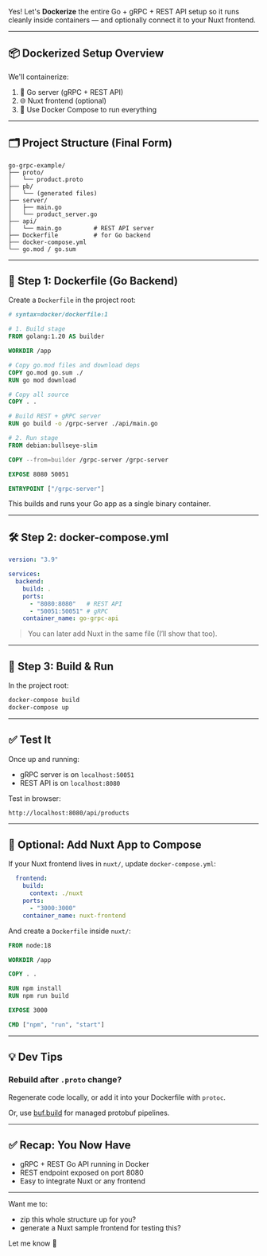 Yes! Let's **Dockerize** the entire Go + gRPC + REST API setup so it runs cleanly inside containers — and optionally connect it to your Nuxt frontend.

---

## 📦 Dockerized Setup Overview

We'll containerize:

1. 🐹 Go server (gRPC + REST API)
2. 🌐 Nuxt frontend (optional)
3. 🧾 Use Docker Compose to run everything

---

## 🗂️ Project Structure (Final Form)

```
go-grpc-example/
├── proto/
│   └── product.proto
├── pb/
│   └── (generated files)
├── server/
│   ├── main.go
│   └── product_server.go
├── api/
│   └── main.go         # REST API server
├── Dockerfile          # for Go backend
├── docker-compose.yml
└── go.mod / go.sum
```

---

## 🐳 Step 1: Dockerfile (Go Backend)

Create a `Dockerfile` in the project root:

```Dockerfile
# syntax=docker/dockerfile:1

# 1. Build stage
FROM golang:1.20 AS builder

WORKDIR /app

# Copy go.mod files and download deps
COPY go.mod go.sum ./
RUN go mod download

# Copy all source
COPY . .

# Build REST + gRPC server
RUN go build -o /grpc-server ./api/main.go

# 2. Run stage
FROM debian:bullseye-slim

COPY --from=builder /grpc-server /grpc-server

EXPOSE 8080 50051

ENTRYPOINT ["/grpc-server"]
```

This builds and runs your Go app as a single binary container.

---

## 🛠️ Step 2: docker-compose.yml

```yaml
version: "3.9"

services:
  backend:
    build: .
    ports:
      - "8080:8080"   # REST API
      - "50051:50051" # gRPC
    container_name: go-grpc-api
```

> You can later add Nuxt in the same file (I’ll show that too).

---

## 🐾 Step 3: Build & Run

In the project root:

```bash
docker-compose build
docker-compose up
```

---

## ✅ Test It

Once up and running:

- gRPC server is on `localhost:50051`
- REST API is on `localhost:8080`

Test in browser:

```
http://localhost:8080/api/products
```

---

## 🔌 Optional: Add Nuxt App to Compose

If your Nuxt frontend lives in `nuxt/`, update `docker-compose.yml`:

```yaml
  frontend:
    build:
      context: ./nuxt
    ports:
      - "3000:3000"
    container_name: nuxt-frontend
```

And create a `Dockerfile` inside `nuxt/`:

```Dockerfile
FROM node:18

WORKDIR /app

COPY . .

RUN npm install
RUN npm run build

EXPOSE 3000

CMD ["npm", "run", "start"]
```

---

## 💡 Dev Tips

### Rebuild after `.proto` change?

Regenerate code locally, or add it into your Dockerfile with `protoc`.

Or, use [buf.build](https://buf.build) for managed protobuf pipelines.

---

## ✅ Recap: You Now Have

- gRPC + REST Go API running in Docker
- REST endpoint exposed on port 8080
- Easy to integrate Nuxt or any frontend

---

Want me to:
- zip this whole structure up for you?
- generate a Nuxt sample frontend for testing this?

Let me know 💪